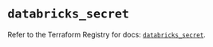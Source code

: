 # `databricks_secret`

Refer to the Terraform Registry for docs: [`databricks_secret`](https://registry.terraform.io/providers/databricks/databricks/1.36.3/docs/resources/secret).
